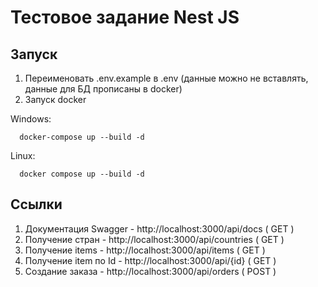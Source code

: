 # Тестовое задание Nest JS

## Запуск
1. Переименовать .env.example в .env (данные можно не вставлять, данные для БД прописаны в docker)
2. Запуск docker

Windows:
```
  docker-compose up --build -d
```

Linux:
```
  docker compose up --build -d
```

## Ссылки
1. Документация Swagger - http://localhost:3000/api/docs ( GET )
2. Получение стран - http://localhost:3000/api/countries ( GET )
3. Получение items - http://localhost:3000/api/items ( GET )
4. Получение item по Id - http://localhost:3000/api/{id} ( GET )
5. Создание заказа - http://localhost:3000/api/orders ( POST )
